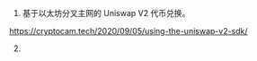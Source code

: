 <!--
 * @Author: JavaPub
 * @Date: 2023-07-22 23:22:07
 * @LastEditors: your name
 * @LastEditTime: 2023-07-22 23:23:16
 * @Description: Here is the JavaPub code base. Search JavaPub on the whole web.
 * @FilePath: \ethereum-utils-go\doc\uniswap.md
-->


1. 基于以太坊分叉主网的 Uniswap V2 代币兑换。

https://cryptocam.tech/2020/09/05/using-the-uniswap-v2-sdk/

2. 